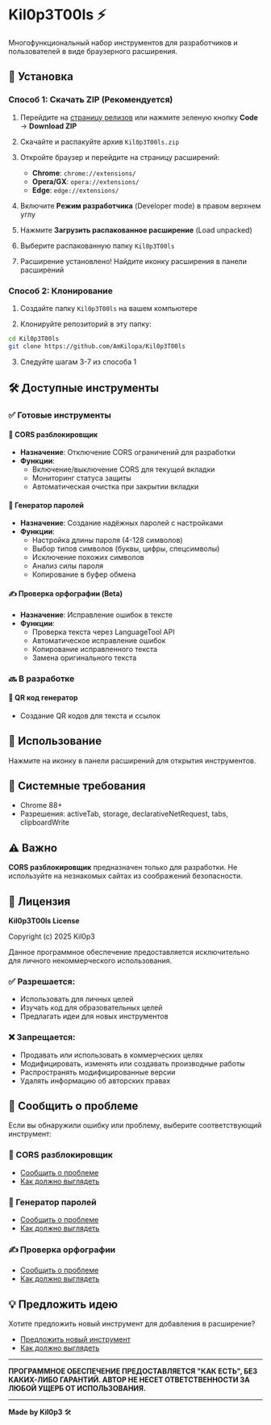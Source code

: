 # Kil0p3T00ls ⚡

Многофункциональный набор инструментов для разработчиков и пользователей в виде браузерного расширения.

## 🚀 Установка

### Способ 1: Скачать ZIP (Рекомендуется)

1. Перейдите на [страницу релизов](https://github.com/AmKilopa/Kil0p3T00ls/releases) или нажмите зеленую кнопку **Code** → **Download ZIP**

2. Скачайте и распакуйте архив `Kil0p3T00ls.zip`

3. Откройте браузер и перейдите на страницу расширений:
   - **Chrome**: `chrome://extensions/`
   - **Opera/GX**: `opera://extensions/`
   - **Edge**: `edge://extensions/`

4. Включите **Режим разработчика** (Developer mode) в правом верхнем углу

5. Нажмите **Загрузить распакованное расширение** (Load unpacked)

6. Выберите распакованную папку `Kil0p3T00ls`

7. Расширение установлено! Найдите иконку расширения в панели расширений

### Способ 2: Клонирование

1. Создайте папку `Kil0p3T00ls` на вашем компьютере

2. Клонируйте репозиторий в эту папку:
```bash
cd Kil0p3T00ls
git clone https://github.com/AmKilopa/Kil0p3T00ls
```

3. Следуйте шагам 3-7 из способа 1

## 🛠️ Доступные инструменты

### ✅ Готовые инструменты

#### 🚀 CORS разблокировщик
- **Назначение**: Отключение CORS ограничений для разработки
- **Функции**: 
  - Включение/выключение CORS для текущей вкладки
  - Мониторинг статуса защиты
  - Автоматическая очистка при закрытии вкладки

#### 🔐 Генератор паролей
- **Назначение**: Создание надёжных паролей с настройками
- **Функции**:
  - Настройка длины пароля (4-128 символов)
  - Выбор типов символов (буквы, цифры, спецсимволы)
  - Исключение похожих символов
  - Анализ силы пароля
  - Копирование в буфер обмена

#### ✍️ Проверка орфографии (Beta)
- **Назначение**: Исправление ошибок в тексте
- **Функции**:
  - Проверка текста через LanguageTool API
  - Автоматическое исправление ошибок
  - Копирование исправленного текста
  - Замена оригинального текста

### 🔜 В разработке

#### 📱 QR код генератор
- Создание QR кодов для текста и ссылок

## 🎯 Использование

Нажмите на иконку в панели расширений для открытия инструментов.

## 🔧 Системные требования

- Chrome 88+
- Разрешения: activeTab, storage, declarativeNetRequest, tabs, clipboardWrite

## ⚠️ Важно

**CORS разблокировщик** предназначен только для разработки. Не используйте на незнакомых сайтах из соображений безопасности.

## 📝 Лицензия

**Kil0p3T00ls License**

Copyright (c) 2025 Kil0p3

Данное программное обеспечение предоставляется исключительно для личного некоммерческого использования.

### ✅ **Разрешается:**
- Использовать для личных целей
- Изучать код для образовательных целей
- Предлагать идеи для новых инструментов

### ❌ **Запрещается:**
- Продавать или использовать в коммерческих целях
- Модифицировать, изменять или создавать производные работы
- Распространять модифицированные версии
- Удалять информацию об авторских правах

## 🐛 Сообщить о проблеме

Если вы обнаружили ошибку или проблему, выберите соответствующий инструмент:

### 🚀 CORS разблокировщик
- [Сообщить о проблеме](https://github.com/AmKilopa/Kil0p3T00ls/issues/new?title=%5BBUG%5D%20CORS%20%D1%80%D0%B0%D0%B7%D0%B1%D0%BB%D0%BE%D0%BA%D0%B8%D1%80%D0%BE%D0%B2%D1%89%D0%B8%D0%BA&body=%20%F0%9F%93%9D%20%D0%9E%D0%BF%D0%B8%D1%81%D0%B0%D0%BD%D0%B8%D0%B5%20%D0%BF%D1%80%D0%BE%D0%B1%D0%BB%D0%B5%D0%BC%D1%8B%0A%60%60%60%0A%D0%9E%D0%BF%D0%B8%D1%88%D0%B8%D1%82%D0%B5%20%D1%81%D0%B2%D0%BE%D0%B8%D0%BC%D0%B8%20%D1%81%D0%BB%D0%BE%D0%B2%D0%B0%D0%BC%D0%B8%20%D1%87%D1%82%D0%BE%20%D0%B8%D0%BC%D0%B5%D0%BD%D0%BD%D0%BE%20%D0%BD%D0%B5%20%D1%80%D0%B0%D0%B1%D0%BE%D1%82%D0%B0%D0%B5%D1%82%0A%60%60%60%0A%0A%20%F0%9F%94%A7%20%D0%9D%D0%B0%D1%81%D1%82%D1%80%D0%BE%D0%B9%D0%BA%D0%B8%20CORS%0A-%20%2A%2A%D0%A1%D0%B0%D0%B9%D1%82%2A%2A%3A%20%28%D1%83%D0%BA%D0%B0%D0%B6%D0%B8%D1%82%D0%B5%20%D0%B0%D0%B4%D1%80%D0%B5%D1%81%29%0A-%20%2A%2A%D0%A1%D1%82%D0%B0%D1%82%D1%83%D1%81%2A%2A%3A%20%5B%20%20%20%5D%20%D0%92%D0%BA%D0%BB%D1%8E%D1%87%D0%B5%D0%BD%20%2F%20%5B%20%20%20%5D%20%D0%92%D1%8B%D0%BA%D0%BB%D1%8E%D1%87%D0%B5%D0%BD%0A%0A%20%F0%9F%93%B7%20%D0%94%D0%BE%D0%BA%D0%B0%D0%B7%D0%B0%D1%82%D0%B5%D0%BB%D1%8C%D1%81%D1%82%D0%B2%D0%B0%0A%60%60%60%0A%D0%A1%D0%BA%D1%80%D0%B8%D0%BD%D1%88%D0%BE%D1%82%20%28%D0%B5%D1%81%D0%BB%D0%B8%20%D0%B5%D1%81%D1%82%D1%8C%29%20%D0%B8%D0%BB%D0%B8%20%D0%BE%D0%BF%D0%B8%D1%81%D0%B0%D0%BD%D0%B8%D0%B5%20%D0%BF%D1%80%D0%BE%D0%B1%D0%BB%D0%B5%D0%BC%D1%8B%20%28%D0%BA%D0%BE%D0%B4%20%D0%BE%D1%88%D0%B8%D0%B1%D0%BA%D0%B8%2C%20%D1%81%D0%BE%D0%BE%D0%B1%D1%89%D0%B5%D0%BD%D0%B8%D0%B5%20%D0%B2%20%D0%BA%D0%BE%D0%BD%D1%81%D0%BE%D0%BB%D0%B8%29%0A%60%60%60%0A%0A%20%F0%9F%8C%90%20%D0%91%D1%80%D0%B0%D1%83%D0%B7%D0%B5%D1%80%0A-%20%5B%20%20%20%5D%20Chrome%0A-%20%5B%20%20%20%5D%20Opera%2FGX%0A-%20%5B%20%20%20%5D%20Edge%0A-%20%5B%20%20%20%5D%20%D0%94%D1%80%D1%83%D0%B3%D0%BE%D0%B9%3A%20________%0A%0A---%0A%F0%9F%99%8F%20%2A%2A%D0%A1%D0%BF%D0%B0%D1%81%D0%B8%D0%B1%D0%BE%20%D0%B7%D0%B0%20%D0%BF%D0%BE%D0%BC%D0%BE%D1%89%D1%8C%20%D0%B2%20%D1%83%D0%BB%D1%83%D1%87%D1%88%D0%B5%D0%BD%D0%B8%D0%B8%20Kil0p3T00ls%21%2A%2A&labels=bug)
- [Как должно выглядеть](https://github.com/AmKilopa/Kil0p3T00ls/issues/1)

### 🔐 Генератор паролей
- [Сообщить о проблеме](https://github.com/AmKilopa/Kil0p3T00ls/issues/new?title=%5BBUG%5D%20%D0%93%D0%B5%D0%BD%D0%B5%D1%80%D0%B0%D1%82%D0%BE%D1%80%20%D0%BF%D0%B0%D1%80%D0%BE%D0%BB%D0%B5%D0%B9&body=%20%F0%9F%93%9D%20%D0%9E%D0%BF%D0%B8%D1%81%D0%B0%D0%BD%D0%B8%D0%B5%20%D0%BF%D1%80%D0%BE%D0%B1%D0%BB%D0%B5%D0%BC%D1%8B%0A%60%60%60%0A%D0%9E%D0%BF%D0%B8%D1%88%D0%B8%D1%82%D0%B5%20%D1%81%D0%B2%D0%BE%D0%B8%D0%BC%D0%B8%20%D1%81%D0%BB%D0%BE%D0%B2%D0%B0%D0%BC%D0%B8%20%D1%87%D1%82%D0%BE%20%D0%B8%D0%BC%D0%B5%D0%BD%D0%BD%D0%BE%20%D0%BD%D0%B5%20%D1%80%D0%B0%D0%B1%D0%BE%D1%82%D0%B0%D0%B5%D1%82%0A%60%60%60%0A%0A%20%F0%9F%94%A7%20%D0%9D%D0%B0%D1%81%D1%82%D1%80%D0%BE%D0%B9%D0%BA%D0%B8%20%D0%BF%D0%B0%D1%80%D0%BE%D0%BB%D1%8F%0A-%20%2A%2A%D0%94%D0%BB%D0%B8%D0%BD%D0%B0%2A%2A%3A%20%28%D1%83%D0%BA%D0%B0%D0%B6%D0%B8%D1%82%D0%B5%20%D1%86%D0%B8%D1%84%D1%80%D1%83%29%0A-%20%2A%2A%D0%A1%D0%B8%D0%BC%D0%B2%D0%BE%D0%BB%D1%8B%2A%2A%3A%20%5B%20%20%20%5D%20%D0%91%D1%83%D0%BA%D0%B2%D1%8B%20%5B%20%20%20%5D%20%D0%A6%D0%B8%D1%84%D1%80%D1%8B%20%5B%20%20%20%5D%20%D0%A1%D0%BF%D0%B5%D1%86%D1%81%D0%B8%D0%BC%D0%B2%D0%BE%D0%BB%D1%8B%0A%0A%20%F0%9F%93%B7%20%D0%94%D0%BE%D0%BA%D0%B0%D0%B7%D0%B0%D1%82%D0%B5%D0%BB%D1%8C%D1%81%D1%82%D0%B2%D0%B0%0A%60%60%60%0A%D0%A1%D0%BA%D1%80%D0%B8%D0%BD%D1%88%D0%BE%D1%82%20%28%D0%B5%D1%81%D0%BB%D0%B8%20%D0%B5%D1%81%D1%82%D1%8C%29%20%D0%B8%D0%BB%D0%B8%20%D0%BE%D0%BF%D0%B8%D1%81%D0%B0%D0%BD%D0%B8%D0%B5%20%D0%BF%D1%80%D0%BE%D0%B1%D0%BB%D0%B5%D0%BC%D1%8B%20%28%D0%BA%D0%BE%D0%B4%20%D0%BE%D1%88%D0%B8%D0%B1%D0%BA%D0%B8%2C%20%D1%81%D0%BE%D0%BE%D0%B1%D1%89%D0%B5%D0%BD%D0%B8%D0%B5%20%D0%B2%20%D0%BA%D0%BE%D0%BD%D1%81%D0%BE%D0%BB%D0%B8%29%0A%60%60%60%0A%0A%20%F0%9F%8C%90%20%D0%91%D1%80%D0%B0%D1%83%D0%B7%D0%B5%D1%80%0A-%20%5B%20%20%20%5D%20Chrome%0A-%20%5B%20%20%20%5D%20Opera%2FGX%0A-%20%5B%20%20%20%5D%20Edge%0A-%20%5B%20%20%20%5D%20%D0%94%D1%80%D1%83%D0%B3%D0%BE%D0%B9%3A%20________%0A%0A---%0A%F0%9F%99%8F%20%2A%2A%D0%A1%D0%BF%D0%B0%D1%81%D0%B8%D0%B1%D0%BE%20%D0%B7%D0%B0%20%D0%BF%D0%BE%D0%BC%D0%BE%D1%89%D1%8C%20%D0%B2%20%D1%83%D0%BB%D1%83%D1%87%D1%88%D0%B5%D0%BD%D0%B8%D0%B8%20Kil0p3T00ls%21%2A%2A&labels=bug)
- [Как должно выглядеть](https://github.com/AmKilopa/Kil0p3T00ls/issues/2)

### ✍️ Проверка орфографии
- [Сообщить о проблеме](https://github.com/AmKilopa/Kil0p3T00ls/issues/new?title=%5BBUG%5D%20%D0%9F%D1%80%D0%BE%D0%B2%D0%B5%D1%80%D0%BA%D0%B0%20%D0%BE%D1%80%D1%84%D0%BE%D0%B3%D1%80%D0%B0%D1%84%D0%B8%D0%B8&body=%20%F0%9F%93%9D%20%D0%9E%D0%BF%D0%B8%D1%81%D0%B0%D0%BD%D0%B8%D0%B5%20%D0%BF%D1%80%D0%BE%D0%B1%D0%BB%D0%B5%D0%BC%D1%8B%0A%60%60%60%0A%D0%9E%D0%BF%D0%B8%D1%88%D0%B8%D1%82%D0%B5%20%D1%81%D0%B2%D0%BE%D0%B8%D0%BC%D0%B8%20%D1%81%D0%BB%D0%BE%D0%B2%D0%B0%D0%BC%D0%B8%20%D1%87%D1%82%D0%BE%20%D0%B8%D0%BC%D0%B5%D0%BD%D0%BD%D0%BE%20%D0%BD%D0%B5%20%D1%80%D0%B0%D0%B1%D0%BE%D1%82%D0%B0%D0%B5%D1%82%0A%60%60%60%0A%0A%20%F0%9F%94%A7%20%D0%A2%D0%B5%D0%BA%D1%81%D1%82%20%D0%BA%D0%BE%D1%82%D0%BE%D1%80%D1%8B%D0%B9%20%D0%BF%D1%80%D0%BE%D0%B2%D0%B5%D1%80%D1%8F%D0%BB%D0%B8%0A%60%60%60%0A%D0%92%D1%81%D1%82%D0%B0%D0%B2%D1%8C%D1%82%D0%B5%20%D1%81%D1%8E%D0%B4%D0%B0%20%D1%82%D0%B5%D0%BA%D1%81%D1%82%20%D0%BA%D0%BE%D1%82%D0%BE%D1%80%D1%8B%D0%B9%20%D0%BF%D1%80%D0%BE%D0%B2%D0%B5%D1%80%D1%8F%D0%BB%D0%B8%0A%60%60%60%0A%0A%20%F0%9F%93%B7%20%D0%94%D0%BE%D0%BA%D0%B0%D0%B7%D0%B0%D1%82%D0%B5%D0%BB%D1%8C%D1%81%D1%82%D0%B2%D0%B0%0A%60%60%60%0A%D0%A1%D0%BA%D1%80%D0%B8%D0%BD%D1%88%D0%BE%D1%82%20%28%D0%B5%D1%81%D0%BB%D0%B8%20%D0%B5%D1%81%D1%82%D1%8C%29%20%D0%B8%D0%BB%D0%B8%20%D0%BE%D0%BF%D0%B8%D1%81%D0%B0%D0%BD%D0%B8%D0%B5%20%D0%BF%D1%80%D0%BE%D0%B1%D0%BB%D0%B5%D0%BC%D1%8B%20%28%D0%BA%D0%BE%D0%B4%20%D0%BE%D1%88%D0%B8%D0%B1%D0%BA%D0%B8%2C%20%D1%81%D0%BE%D0%BE%D0%B1%D1%89%D0%B5%D0%BD%D0%B8%D0%B5%20%D0%B2%20%D0%BA%D0%BE%D0%BD%D1%81%D0%BE%D0%BB%D0%B8%29%0A%60%60%60%0A%0A%20%F0%9F%8C%90%20%D0%91%D1%80%D0%B0%D1%83%D0%B7%D0%B5%D1%80%0A-%20%5B%20%20%20%5D%20Chrome%0A-%20%5B%20%20%20%5D%20Opera%2FGX%0A-%20%5B%20%20%20%5D%20Edge%0A-%20%5B%20%20%20%5D%20%D0%94%D1%80%D1%83%D0%B3%D0%BE%D0%B9%3A%20________%0A%0A---%0A%F0%9F%99%8F%20%2A%2A%D0%A1%D0%BF%D0%B0%D1%81%D0%B8%D0%B1%D0%BE%20%D0%B7%D0%B0%20%D0%BF%D0%BE%D0%BC%D0%BE%D1%89%D1%8C%20%D0%B2%20%D1%83%D0%BB%D1%83%D1%87%D1%88%D0%B5%D0%BD%D0%B8%D0%B8%20Kil0p3T00ls%21%2A%2A&labels=bug)
- [Как должно выглядеть](https://github.com/AmKilopa/Kil0p3T00ls/issues/3)

## 💡 Предложить идею

Хотите предложить новый инструмент для добавления в расширение?

- [Предложить новый инструмент](https://github.com/AmKilopa/Kil0p3T00ls/issues/new?title=%5BFEATURE%5D%20%D0%9D%D0%B0%D0%B7%D0%B2%D0%B0%D0%BD%D0%B8%D0%B5%20%D0%B8%D0%BD%D1%81%D1%82%D1%80%D1%83%D0%BC%D0%B5%D0%BD%D1%82%D0%B0&body=%20%F0%9F%92%A1%20%D0%9D%D0%B0%D0%B7%D0%B2%D0%B0%D0%BD%D0%B8%D0%B5%20%D0%B8%D0%BD%D1%81%D1%82%D1%80%D1%83%D0%BC%D0%B5%D0%BD%D1%82%D0%B0%0A%60%60%60%0A%D0%9F%D1%80%D0%B8%D0%B4%D1%83%D0%BC%D0%B0%D0%B9%D1%82%D0%B5%20%D0%BA%D1%80%D0%B0%D1%81%D0%B8%D0%B2%D0%BE%D0%B5%20%D0%BD%D0%B0%D0%B7%D0%B2%D0%B0%D0%BD%D0%B8%D0%B5%20%D0%B4%D0%BB%D1%8F%20%D0%B8%D0%BD%D1%81%D1%82%D1%80%D1%83%D0%BC%D0%B5%D0%BD%D1%82%D0%B0%0A%60%60%60%0A%0A%20%F0%9F%93%9D%20%D0%9E%D0%BF%D0%B8%D1%81%D0%B0%D0%BD%D0%B8%D0%B5%20%D0%B8%D0%BD%D1%81%D1%82%D1%80%D1%83%D0%BC%D0%B5%D0%BD%D1%82%D0%B0%0A%60%60%60%0A%D0%9E%D0%BF%D0%B8%D1%88%D0%B8%D1%82%D0%B5%20%D0%BF%D0%BE%D0%B4%D1%80%D0%BE%D0%B1%D0%BD%D0%BE%20%D1%87%D1%82%D0%BE%20%D0%B4%D0%BE%D0%BB%D0%B6%D0%B5%D0%BD%20%D0%B4%D0%B5%D0%BB%D0%B0%D1%82%D1%8C%20%D0%B8%D0%BD%D1%81%D1%82%D1%80%D1%83%D0%BC%D0%B5%D0%BD%D1%82%0A%60%60%60%0A%0A%20%F0%9F%8E%AF%20%D0%97%D0%B0%D1%87%D0%B5%D0%BC%20%D0%BE%D0%BD%20%D0%BD%D1%83%D0%B6%D0%B5%D0%BD%0A%60%60%60%0A%D0%9E%D0%B1%D1%8A%D1%8F%D1%81%D0%BD%D0%B8%D1%82%D0%B5%20%D0%BA%D0%B0%D0%BA%D1%83%D1%8E%20%D0%BF%D1%80%D0%BE%D0%B1%D0%BB%D0%B5%D0%BC%D1%83%20%D1%80%D0%B5%D1%88%D0%B0%D0%B5%D1%82%20%D0%B8%D0%BD%D1%81%D1%82%D1%80%D1%83%D0%BC%D0%B5%D0%BD%D1%82%0A%60%60%60%0A%0A%20%F0%9F%94%A7%20%D0%9A%D0%B0%D0%BA%20%D0%B4%D0%BE%D0%BB%D0%B6%D0%B5%D0%BD%20%D1%80%D0%B0%D0%B1%D0%BE%D1%82%D0%B0%D1%82%D1%8C%0A1.%20%28%D0%BE%D0%BF%D0%B8%D1%88%D0%B8%D1%82%D0%B5%20%D0%BF%D0%B5%D1%80%D0%B2%D1%8B%D0%B9%20%D1%88%D0%B0%D0%B3%29%0A2.%20%28%D0%BE%D0%BF%D0%B8%D1%88%D0%B8%D1%82%D0%B5%20%D0%B2%D1%82%D0%BE%D1%80%D0%BE%D0%B9%20%D1%88%D0%B0%D0%B3%29%0A3.%20%28%D0%B4%D0%BE%D0%B1%D0%B0%D0%B2%D1%8C%D1%82%D0%B5%20%D0%B5%D1%89%D0%B5%20%D0%B5%D1%81%D0%BB%D0%B8%20%D0%BD%D1%83%D0%B6%D0%BD%D0%BE%29%0A%0A%20%F0%9F%8C%90%20%D0%9F%D1%80%D0%B8%D0%BC%D0%B5%D1%80%D1%8B%20%D0%B0%D0%BD%D0%B0%D0%BB%D0%BE%D0%B3%D0%BE%D0%B2%0A%60%60%60%0A%D0%A3%D0%BA%D0%B0%D0%B6%D0%B8%D1%82%D0%B5%20%D1%81%D1%81%D1%8B%D0%BB%D0%BA%D0%B8%20%D0%BD%D0%B0%20%D0%BF%D0%BE%D1%85%D0%BE%D0%B6%D0%B8%D0%B5%20%D0%B8%D0%BD%D1%81%D1%82%D1%80%D1%83%D0%BC%D0%B5%D0%BD%D1%82%D1%8B%0A%60%60%60%0A%0A%20%E2%AD%90%20%D0%9F%D1%80%D0%B8%D0%BE%D1%80%D0%B8%D1%82%D0%B5%D1%82%0A-%20%5B%20%20%20%5D%20%D0%9D%D0%B8%D0%B7%D0%BA%D0%B8%D0%B9%20%28%D0%BC%D0%BE%D0%B6%D0%BD%D0%BE%20%D0%B4%D0%BE%D0%B1%D0%B0%D0%B2%D0%B8%D1%82%D1%8C%20%D0%BA%D0%BE%D0%B3%D0%B4%D0%B0-%D0%BD%D0%B8%D0%B1%D1%83%D0%B4%D1%8C%29%0A-%20%5B%20%20%20%5D%20%D0%A1%D1%80%D0%B5%D0%B4%D0%BD%D0%B8%D0%B9%20%28%D1%85%D0%BE%D1%80%D0%BE%D1%88%D0%BE%20%D0%B1%D1%8B%20%D0%B4%D0%BE%D0%B1%D0%B0%D0%B2%D0%B8%D1%82%D1%8C%29%0A-%20%5B%20%20%20%5D%20%D0%92%D1%8B%D1%81%D0%BE%D0%BA%D0%B8%D0%B9%20%28%D0%BE%D1%87%D0%B5%D0%BD%D1%8C%20%D0%BD%D1%83%D0%B6%D0%BD%D0%BE%21%29%0A%0A---%0A%F0%9F%99%8F%20%2A%2A%D0%A1%D0%BF%D0%B0%D1%81%D0%B8%D0%B1%D0%BE%20%D0%B7%D0%B0%20%D0%B8%D0%B4%D0%B5%D1%8E%21%20%D0%9C%D1%8B%20%D0%BE%D0%B1%D1%8F%D0%B7%D0%B0%D1%82%D0%B5%D0%BB%D1%8C%D0%BD%D0%BE%20%D1%80%D0%B0%D1%81%D1%81%D0%BC%D0%BE%D1%82%D1%80%D0%B8%D0%BC%21%2A%2A&labels=enhancement)
- [Как должно выглядеть](https://github.com/AmKilopa/Kil0p3T00ls/issues/4)

---

**ПРОГРАММНОЕ ОБЕСПЕЧЕНИЕ ПРЕДОСТАВЛЯЕТСЯ "КАК ЕСТЬ", БЕЗ КАКИХ-ЛИБО ГАРАНТИЙ. АВТОР НЕ НЕСЕТ ОТВЕТСТВЕННОСТИ ЗА ЛЮБОЙ УЩЕРБ ОТ ИСПОЛЬЗОВАНИЯ.**

---

**Made by Kil0p3** 🛠️